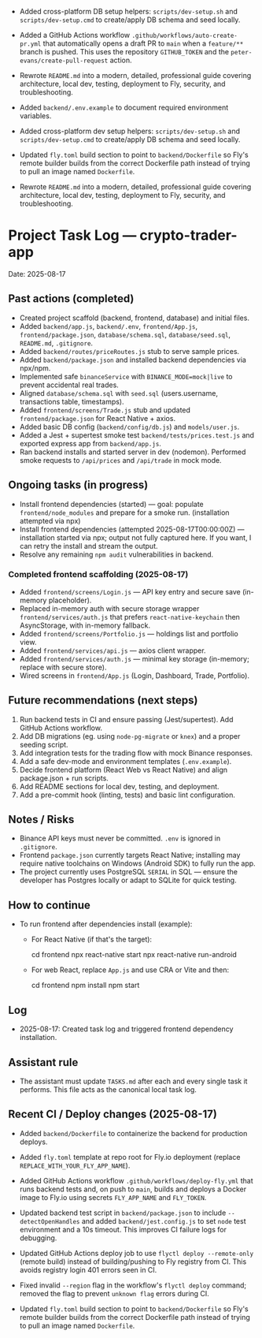 - Added cross-platform DB setup helpers: `scripts/dev-setup.sh` and `scripts/dev-setup.cmd` to create/apply DB schema and seed locally.

- Added a GitHub Actions workflow `.github/workflows/auto-create-pr.yml` that automatically opens a draft PR to `main` when a `feature/**` branch is pushed. This uses the repository `GITHUB_TOKEN` and the `peter-evans/create-pull-request` action.
- Rewrote `README.md` into a modern, detailed, professional guide covering architecture, local dev, testing, deployment to Fly, security, and troubleshooting.

- Added `backend/.env.example` to document required environment variables.
- Added cross-platform dev setup helpers: `scripts/dev-setup.sh` and `scripts/dev-setup.cmd` to create/apply DB schema and seed locally.
- Updated `fly.toml` build section to point to `backend/Dockerfile` so Fly's remote builder builds from the correct Dockerfile path instead of trying to pull an image named `Dockerfile`.

- Rewrote `README.md` into a modern, detailed, professional guide covering architecture, local dev, testing, deployment to Fly, security, and troubleshooting.
# Project Task Log — crypto-trader-app

Date: 2025-08-17

## Past actions (completed)
- Created project scaffold (backend, frontend, database) and initial files.
- Added `backend/app.js`, `backend/.env`, `frontend/App.js`, `frontend/package.json`, `database/schema.sql`, `database/seed.sql`, `README.md`, `.gitignore`.
- Added `backend/routes/priceRoutes.js` stub to serve sample prices.
- Added `backend/package.json` and installed backend dependencies via npx/npm.
- Implemented safe `binanceService` with `BINANCE_MODE=mock|live` to prevent accidental real trades.
- Aligned `database/schema.sql` with `seed.sql` (users.username, transactions table, timestamps).
- Added `frontend/screens/Trade.js` stub and updated `frontend/package.json` for React Native + axios.
- Added basic DB config (`backend/config/db.js`) and `models/user.js`.
- Added a Jest + supertest smoke test `backend/tests/prices.test.js` and exported express app from `backend/app.js`.
- Ran backend installs and started server in dev (nodemon). Performed smoke requests to `/api/prices` and `/api/trade` in mock mode.

## Ongoing tasks (in progress)
- Install frontend dependencies (started) — goal: populate `frontend/node_modules` and prepare for a smoke run. (installation attempted via npx)
 - Install frontend dependencies (attempted 2025-08-17T00:00:00Z) — installation started via npx; output not fully captured here. If you want, I can retry the install and stream the output.
- Resolve any remaining `npm audit` vulnerabilities in backend.

### Completed frontend scaffolding (2025-08-17)
- Added `frontend/screens/Login.js` — API key entry and secure save (in-memory placeholder).
- Replaced in-memory auth with secure storage wrapper `frontend/services/auth.js` that prefers `react-native-keychain` then AsyncStorage, with in-memory fallback.
- Added `frontend/screens/Portfolio.js` — holdings list and portfolio view.
- Added `frontend/services/api.js` — axios client wrapper.
- Added `frontend/services/auth.js` — minimal key storage (in-memory; replace with secure store).
- Wired screens in `frontend/App.js` (Login, Dashboard, Trade, Portfolio).

## Future recommendations (next steps)
1. Run backend tests in CI and ensure passing (Jest/supertest). Add GitHub Actions workflow.
2. Add DB migrations (eg. using `node-pg-migrate` or `knex`) and a proper seeding script.
3. Add integration tests for the trading flow with mock Binance responses.
4. Add a safe dev-mode and environment templates (`.env.example`).
5. Decide frontend platform (React Web vs React Native) and align package.json + run scripts.
6. Add README sections for local dev, testing, and deployment.
7. Add a pre-commit hook (linting, tests) and basic lint configuration.

## Notes / Risks
- Binance API keys must never be committed. `.env` is ignored in `.gitignore`.
- Frontend `package.json` currently targets React Native; installing may require native toolchains on Windows (Android SDK) to fully run the app.
- The project currently uses PostgreSQL `SERIAL` in SQL — ensure the developer has Postgres locally or adapt to SQLite for quick testing.

## How to continue
- To run frontend after dependencies install (example):

  - For React Native (if that's the target):

    cd frontend
    npx react-native start
    npx react-native run-android

  - For web React, replace `App.js` and use CRA or Vite and then:

    cd frontend
    npm install
    npm start


## Log
- 2025-08-17: Created task log and triggered frontend dependency installation.

## Assistant rule
- The assistant must update `TASKS.md` after each and every single task it performs. This file acts as the canonical local task log.


## Recent CI / Deploy changes (2025-08-17)
- Added `backend/Dockerfile` to containerize the backend for production deploys.
- Added `fly.toml` template at repo root for Fly.io deployment (replace `REPLACE_WITH_YOUR_FLY_APP_NAME`).
- Added GitHub Actions workflow `.github/workflows/deploy-fly.yml` that runs backend tests and, on push to `main`, builds and deploys a Docker image to Fly.io using secrets `FLY_APP_NAME` and `FLY_TOKEN`.

- Updated backend test script in `backend/package.json` to include `--detectOpenHandles` and added `backend/jest.config.js` to set `node` test environment and a 10s timeout. This improves CI failure logs for debugging.

- Updated GitHub Actions deploy job to use `flyctl deploy --remote-only` (remote build) instead of building/pushing to Fly registry from CI. This avoids registry login 401 errors seen in CI.

- Fixed invalid `--region` flag in the workflow's `flyctl deploy` command; removed the flag to prevent `unknown flag` errors during CI.

- Updated `fly.toml` build section to point to `backend/Dockerfile` so Fly's remote builder builds from the correct Dockerfile path instead of trying to pull an image named `Dockerfile`.

